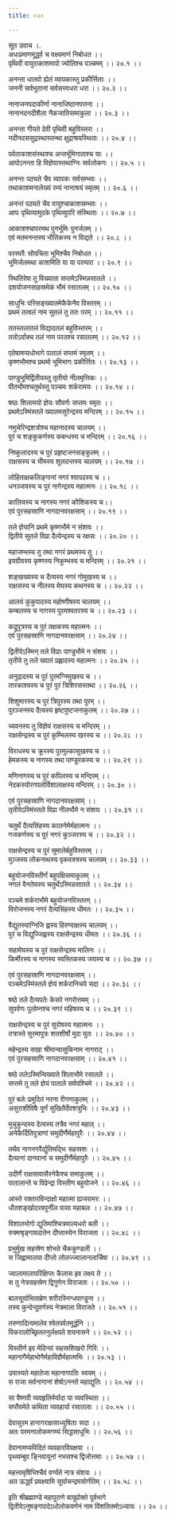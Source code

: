 ```yaml
---
title: ०२०

---
```

सूत उवाच ।.  
अधःप्रमाणमूर्द्ध्व च वक्ष्यमाणं निबोधत ।।  
पृथिवी वायुराकाशमापो ज्योतिश्च पञ्चमम् ।। २०.१ ।।  
  
अनन्ता धातवो ह्येतं व्यापकास्तु प्रकीर्त्तिताः ।।  
जननी सर्वभूतानां सर्वसत्त्वधरा धरा ।। २०.२ ।।  
  
नानाजनपदाकीर्णा नानाधिष्ठानपत्तना ।।  
नानानदनदीशैला नैकजातिसमाकुला ।। २०.३ ।।  
  
अनन्ता गीयते देवी पृथिवी बहुविस्तरा ।।  
नदीनदससुद्रस्थास्तन्था क्षुद्राश्रयस्थिताः ।। २०.४ ।।  
  
पर्वताकाशसंस्थाश्च अन्तर्भूमिगाताश्च याः ।।  
आपोऽनन्ता हि विज्ञेयास्तथाग्निः सर्वलोकगः ।। २०.५ ।।  
  
अनन्तः पठ्यते चैव व्यापकः सर्वसम्भवः ।।  
तथाकाशमनालेख्यं रम्यं नानाश्रयं स्मृतम् ।। २०.६ ।।  
  
अनन्तं पठ्यते चैव वायुश्चाकाशसम्भवः ।।  
आपः पृथिव्यामुदके पृथिव्युपरि संस्थिताः ।। २०.७ ।।  
  
आकाशश्चापरमथ पुनर्भूमिः पुनर्जलम् ।।  
एवं मतमनन्तस्य भौतिकस्य न विद्यते ।। २०.८ ।।  
  
परस्परैः सोपचिता भूमिश्चैव निबोधत ।।  
भूमिर्जलमथा काशमिति या या परम्परा ।। २०.९ ।।  
  
स्थितिरेषा तु विख्याता सप्तमेऽस्मिन्नसातले ।।  
दशयोजनसाहस्रमेकं भौमं रसातलम् ।। २०.१० ।।  
  
साधुभिः परिसङ्ख्यातमेकैकेनैव विस्तरम् ।।  
प्रथमं तत्वलं नाम सुतलं तु ततः परम् ।। २०.११ ।।  
  
ततस्तलातलं विद्यादतलं बहुविस्तरम् ।।  
ततोऽर्वाक्च तलं नाम परतश्च रसातलम् ।। २०.१२ ।।  
  
एतेषामप्यधोभागे पातालं सप्तमं स्मृतम् ।।  
कृष्णभौमश्च प्रथमो भूमिभागः प्रकीर्त्तितः ।। २०.१३ ।।  
  
पाण्डुभूमिर्द्वितीयस्तु तृतीयो नीलमृत्तिकः ।।  
पीतभौमश्चतुर्थस्तु पञ्चमः शर्करामयः ।। २०.१४ ।।  
  
षष्ठः शिलामयो ज्ञेयः सौवर्णः सप्तमः स्मृतः ।।  
प्रथमेऽस्मिंस्तले ख्यातमसुरेन्द्रस्य मन्दिरम् ।। २०.१५ ।।  
  
नमुचेरिन्द्रशत्रोश्च महानादस्य चालयम् ।।  
पुरं च शङ्कुकर्णस्य कबन्धस्य च मन्दिरम् ।। २०.१६ ।।  
  
निष्कुलादस्य च पुरं प्रहृष्टजनसङ्कुलम् ।।  
राक्षसस्य च भीमस्य शूलदन्तस्य चालयम् ।। २०.१७ ।।  
  
लोहिताक्षकलिङ्गानां नगरं श्वापदस्य च ।।  
धनञ्जयस्य च पुरं नागेन्द्रस्य महात्मनः ।। २०.१८ ।।  
  
कालियस्य च नागस्य नगरं कौशिकस्य च।।  
एवं पुरसहस्राणि नागदानवरक्षसाम् ।। २०.१९ ।।  
  
तले ज्ञेयानि प्रथमे कृष्णभौमे न संशयः ।।  
द्वितीये सुतले विप्रा दैत्येन्द्रस्य च रक्षसः ।। २०.२० ।।  
  
महाजम्भस्य तु तथा नगरं प्रथमस्य तु ।।  
इयग्रीवस्य कृष्णस्य निकुम्भस्य च मन्दिरम् ।। २०.२१ ।।  
  
शङ्खख्यस्य च दैत्यस्य नगरं गोमुखस्य च ।।  
राक्षसस्य च नीलस्य मेघस्य कथनस्य च ।। २०.२२ ।।  
  
आलयं कुकुपादस्य महोष्णीषस्य चालयम् ।।  
कम्बलस्य च नागस्य पुरमश्वतरस्य च ।। २०.२३ ।।  
  
कद्रूपुत्रस्य च पुरं तक्षकस्य महात्मनः ।।  
एवं पुरसहस्राणि नागदानवरक्षसाम् ।। २०.२४ ।।  
  
द्वितीयेऽस्मिन् तले विप्राः पाण्डुभौमे न संशयः ।।  
तृतीये तु तले ख्यातं प्रह्लादस्य महात्मनः ।। २०.२५ ।।  
  
अनुद्रादस्य च पुरं पुरमग्निमुखस्य च ।।  
तारकाश्यस्य च पुरं पुरं त्रिशिरसस्तथा ।। २०.२६ ।।  
  
शिशुमारस्य च पुरं त्रिपुरस्य तथा पुरम् ।।  
पुरञ्जनस्य दैत्यस्य हृष्टपुष्टजनाकुलम् ।। २०.२७ ।।  
  
च्यवनस्य तु विज्ञेयं राक्षसस्य च मन्दिरम् ।।  
राक्षसेन्द्रस्य च पुरं कुम्भिलस्य खरस्य च ।। २०.२८ ।।  
  
विराधस्य च क्रूरस्य पुरमुल्कासुखस्य च ।।  
हेमकस्य च नागस्य तथा पाण्डुरकस्य च ।। २०.२९ ।।  
  
मणिनागस्य च पुरं कपिलस्य च मन्दिरम् ।।  
नेदकस्योरगपतोर्विशालाक्षस्य मन्दिरम् ।। २०.३० ।।  
  
एवं पुरसहस्राणि नागदानवरक्षसाम् ।।  
तृतीयेऽस्मिंस्तले विप्रा नीलभौमे न संशयः ।। २०.३१ ।।  
  
चतुर्थे दैत्यसिंहस्य कालनेमेर्महात्मनः ।।  
गजकर्णस्य च पुरं नगरं कुञ्जरस्य च ।। २०.३२ ।।  
  
राक्षसेन्द्रस्य च पुरं सुमालेर्बहुविस्तरम् ।।  
मुञ्जस्य लोकनाथस्य वृकवक्त्रस्य चालयम् ।। २०.३३ ।।  
  
बहुयोजनविस्तीर्णं बहुपक्षिसमाकुलम् ।।  
नगलं वैनतेयस्य चतुर्थेऽस्मिन्नसातले ।। २०.३४ ।।  
  
पञ्चमे शर्कराभौमे बहुयोजनविस्तरम् ।।  
विरोजनस्य नगरं दैत्यसिंहस्य धीमतः ।। २०.३५ ।।  
  
वैद्युतस्याग्निजि ह्वस्य हिरण्याक्षस्य चालयम् ।।  
पुरं च विद्युज्जिह्वस्य राक्षसेन्द्रस्य धीमतः ।। २०.३६ ।।  
  
सहामेघस्य च पुरं राक्षसेन्द्रस्य मालिनः ।।  
किर्मीरस्य च नागस्य स्वस्तिकस्य जयस्य च ।। २०.३७ ।।  
  
एवं पुरसहस्राणि नागदानवरक्षसाम् ।।  
पञ्चमेऽस्मिंस्तले ज्ञेयं शर्करानिचये सदा ।। २०.३८ ।।  
  
षष्ठे तले दैत्यपतेः केसरे नगरोत्तमम् ।।  
सुपर्वणः पुलोम्नश्च नगरं महिषस्य च ।। २०.३९ ।।  
  
राक्षसेन्द्रस्य च पुरं सुरोषस्य महात्मनः ।।  
तत्रास्ते सुरमापुत्रः शतशीर्षो मुदा युतः ।। २०.४० ।।  
  
महेन्द्रस्य सखा श्रीमान्वासुकिनाम नागराट् ।।  
एवं पुरसहस्राणि नागदानवरक्षसाम् ।। २०.४१ ।।  
  
षष्ठे तलेऽस्मिन्विख्याते शिलाभौमे रसातले ।।  
सप्तमे तु तले ज्ञेयं पाताले सर्वपश्चिमे ।। २०.४२ ।।  
  
पुरं बलेः प्रमुदितं नरना रीगणाकुलम् ।।  
असुराशीविषैः पूर्णं सुखितैर्देवशत्रुभिः ।। २०.४३ ।।  
  
मुचुकुन्दस्य देत्यस्य तत्रैव नगरं महात् ।।  
अनेकैर्दितिपुत्राणां समुदीर्णैर्महापुरैः ।। २०.४४ ।।  
  
तथैव नागनगरैर्द्युतिमद्भिः सहस्रशः ।।  
दैत्यानां दानवानां च समुदीर्णैर्महापुरैः ।। २०.४५ ।।  
  
उदीर्णै राक्षसावासैरनेकैश्च समाकुलम् ।।  
पातालान्ते च विप्रेन्द्रा विस्तीण बहुयोजने ।। २०.४६ ।।  
  
आस्ते रक्तारविन्दाक्षो महात्मा ह्यजरामरः ।।  
धौतशङ्खोदरवपुर्नील वासा महाबलः ।। २०.४७ ।।  
  
विशालभोगो द्युतिमांश्चित्रमाल्यधरो बली ।।  
रुक्मश्रृङ्गावदातेन दीप्तास्येन विराजता ।। २०.४८ ।।  
  
प्रभुर्मुख सहस्रेण शोभते चैककुण्डली ।।  
स जिह्वामालया दीप्तो लोलज्ज्वालानलार्चिषा ।। २०.४९ ।।  
  
ज्वालामालापरिक्षिप्तः कैलास इव लक्ष्य ते ।।  
स तु नेत्रसहस्रेण द्विगुणेन विराजता ।। २०.५० ।।  
  
बालसूर्याभिताम्रेण शरीरस्निग्धपाण्डुना ।।  
तस्य कुन्देन्दुवर्णस्य नेत्रमाला विराजते ।। २०.५१ ।।  
  
तरुणादित्यमालेव श्वेतपर्वतमूर्द्धनि ।।  
विकरालोच्छ्रिततनुर्लक्ष्यते शयनासने ।। २०.५२ ।।  
  
विस्तीर्ण इव मेदिन्यां सहस्रशिखरो गिरिः ।।  
महानागैर्महाभोगैर्महाविज्ञैर्महात्मभिः ।। २०.५३ ।।  
  
उपास्यते महातेजा महानागपतिः स्वयम् ।।  
स राजा सर्वनागानां शेषोऽनन्तो महाद्युतिः ।। २०.५४ ।।  
  
सा वैष्णवी व्यवहृतिर्मर्यादा या व्यवस्थिता ।।  
सप्तैवमेते कथिता व्यवहार्या रसातलाः ।। २०.५५ ।।  
  
देवासुरम हानागराक्षसाध्युषिताः सदा ।।  
अतः परमनालोकमगम्यं सिद्धसाधुभिः ।। २०.५६ ।।  
  
देवानामप्यविदितं व्यवहारविवक्षया ।।  
पृथ्व्यम्बुव ङ्निवायूनां नभसश्च द्विजोत्तमाः ।। २०.५७ ।।  
  
महत्त्वमृषिभिश्चैवं वर्ण्यते नात्र संशयः ।।  
अत ऊर्द्ध्वं प्रवक्ष्यामि सूर्याचन्द्रमसोर्गतिम् ।। २०.५८ ।।  
  
इति श्रीब्रह्माण्डे महापुराणे वायुप्रोक्ते पूर्वभागे  
द्वितीयेऽनुषङ्गपादेऽधोलोकवर्णनं नाम विंशतितमोऽध्यायः ।। २० ।।